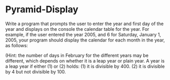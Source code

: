# Pyramid-Display



Write a program that prompts the user to enter the year and first day of the year and displays on the console the calendar table for the year. For example, if the user entered the year 2005, and 6 for Saturday, January 1, 2005, your program should display the calendar for each month in the year, as follows:



            

                            
                           


                
(Hint: the number of days in February for the different years may be different, which depends on whether it is a leap year or plain year. A year is a leap year if either (1) or (2) holds: (1) it is divisible by 400. (2) it is divisible by 4 but not divisible by 100.
